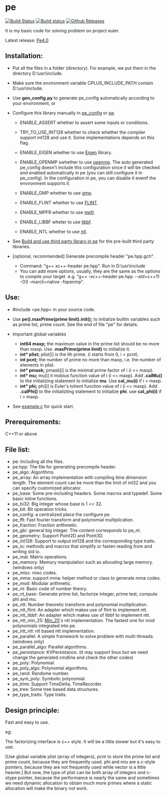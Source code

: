 pe
==

[![Build Status](https://travis-ci.org/baihacker/pe.svg?branch=master)](https://travis-ci.org/baihacker/pe)
[![Build status](https://ci.appveyor.com/api/projects/status/scaji00tde2gb7uy?svg=true)](https://ci.appveyor.com/project/baihacker/pe)
[![Github Releases](https://img.shields.io/github/release/baihacker/pe.svg)](https://github.com/baihacker/pe/releases)

It is my basic code for solving problem on project euler.

Latest release: [Pe4.0](https://github.com/baihacker/pe/releases)

Installation:
-------------
* Put all the files in a folder (directory). For example, we put them in the directory D:\usr\include.
* Make sure the environment variable CPLUS_INCLUDE_PATH contain D:\usr\include.
* Use **gen_config.py** to generate pe_config automatically according to your environment, or
* Configure this library manually in [pe_config](https://github.com/baihacker/pe/blob/master/pe_config) or [pe](https://github.com/baihacker/pe/blob/master/pe). 
  * ENABLE_ASSERT whether to assert some inputs or conditions.

  * TRY_TO_USE_INT128 whether to check whether the compiler support int128 and use it. Some implementations depends on this flag.

  * ENABLE_EIGEN whether to use [Eigen](http://eigen.tuxfamily.org/index.php?title=Main_Page) library.

  * ENABLE_OPENMP swhether to use [openmp](http://www.openmp.org). The auto generated pe_config doesn't include this configuration since it will be checked and enabled automatically in pe (you can still configure it in pe_config). In the configuration in pe, you can disable it evenif the environment supports it.

  * ENABLE_GMP whether to use [gmp](https://gmplib.org).

  * ENABLE_FLINT whether to use [FLINT](http://www.flintlib.org).

  * ENABLE_MPFR whether to use [mpfr](https://www.mpfr.org).

  * ENABLE_LIBBF wheter to use [libbf](https://bellard.org/libbf).

  * ENABLE_NTL whether to use [ntl](https://www.shoup.net/ntl/download.html).

* See [Build and use third party library in pe](https://github.com/baihacker/pe/blob/master/libraries_on_win64.md#build-and-use-third-party-library-in-pe) for the pre-built third party libraries.

* [optional, recommended] Generate precompile header "pe.hpp.gch".
  * Command: "g++ xc++-header pe.hpp". Run in D:\usr\include
  * You can add more options, usually, they are the same as the options to compile your target. e.g. "g++ -xc++-header pe.hpp --std=c++11 -O3 -march=native -fopenmp".

Use:
----
* #include <pe.hpp> in your source code.

* Use **pe().maxPrime(prime limit).init();** to initialize builtin variables such as prime list, prime count. See the end of file "pe" for details.

* Important global variables
  * **int64 maxp;** the maximum value in the prime list should be no more than maxp. Use **.maxPrime(prime limit)** to initialize it.
  * **int\* plist;** plist[i] is the ith prime. (i starts from 0, i < pcnt).
  * **int pcnt;** the number of prime no more than maxp, i.e. the number of elements in plist.
  * **int\* pmask;** pmask[i] is the minimal prime factor of i (i <= maxp).
  * **int\* mu;** mu[i] it mobius function value of i (i <= maxp). Add **.calMu()** to the initializing statement to initialize **mu**. Use **cal_mu(i)** if i > maxp.
  * **int\* phi;** phi[i] is Euler's totient function value of i (i <= maxp). Add **.calPhi()** to the initializting statement to initialize **phi**. use **cal_phi(i)** if i > maxp.

* See [example.c](https://github.com/baihacker/pe/blob/master/example/example.c) for quick start.

Prerequirements:
----------------
C++11 or above

File list:
-----------
* pe: Including all the files.
* pe.hpp: The file for generating precompile header.
* pe_algo: Algorithms.
* pe_array: An array implementation with compiling time dimension length. The element count can be more than the limit of int32 and you can specify customized allocator.
* pe_base: Some pre-including headers. Some macros and typedef. Some basic inline functions.
* pe_bi32: Big integer whose base is 1 << 32.
* pe_bit: Bit operation tricks.
* pe_config: a centralized place the configure pe.
* pe_fft: Fast fourier transform and polynomial multiplication.
* pe_fraction: Fraction arithmetic.
* pe_gbi: general big integer. The content corresponds to pe_nt.
* pe_geometry: Support Point2D and Point3D.
* pe_int128: Support to output int128 and the corresponding type traits.
* pe_io: methods and macros that simplify or fasten reading from and writing std io.
* pe_mat: Matrix operations.
* pe_memory: Memory manipulation such as allocating large memory. (windows only)
* pe_misc: misc codes.
* pe_mma: support mma: helper method or class to generate mma codes.
* pe_mod: Modular arithmetic.
* pe_nt: Basic code of number theory.
* pe_nt_base: Generate prime list, factorize integer, prime test, compute phi and mu.
* pe_ntt: Number theoretic transform and polynomial multiplication.
* pe_ntt_flint: An adapter which makes use of flint to implement ntt.
* pe_ntt_libbf: An adapter which makes use of libbf to implement ntt.
* pe_ntt_min_25: [Min_25](https://github.com/min-25)'s ntt implementation. The fastest one for mod polynomials integrated into pe.
* pe_ntt_ntl: ntl based ntt implementation.
* pe_parallel: A simple framework to solve problem with multi-threads. (windows only)
* pe_parallel_algo: Parallel algorithms.
* pe_persistance: KVPersistance. (it may support linux but we need change the generated cmdline and check the other codes)
* pe_poly: Polynomial.
* pe_poly_algo: Polynomial algorithms.
* pe_rand: Randome number.
* pe_sym_poly: Symbolic polynomial.
* pe_time: Support TimeDelta, TimeRecorder.
* pe_tree: Some tree based data structures.
* pe_type_traits: Type traits.

Design principle:
--------------------
Fast and easy to use.

eg:

The factorizing interface is c++ style. It will be a little slower but it's easy to use.

[Use global variable plist (array of integers), pcnt to store the prime list and prime count, because they are frequently used. phi and miu are a c-style pointers, because they are not frequently used while vector<int> is a little heavier.] But now, the type of plist can be both array of integers and c-stype pointer, because the performance is nearly the same and sometimes we need dynamic allocation to obtain much more primes where a static allocation will make the binary not work.
